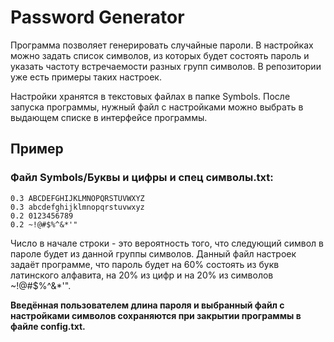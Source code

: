 # Password Generator

Программа позволяет генерировать случайные пароли. В настройках можно задать список символов, из которых будет состоять пароль и указать частоту встречаемости разных групп символов. В репозитории уже есть примеры таких настроек.

Настройки хранятся в текстовых файлах в папке Symbols. После запуска программы, нужный файл с настройками можно выбрать в выдающем списке в интерфейсе программы.

## Пример

### Файл Symbols/Буквы и цифры и спец символы.txt:

```
0.3 ABCDEFGHIJKLMNOPQRSTUVWXYZ
0.3 abcdefghijklmnopqrstuvwxyz
0.2 0123456789
0.2 ~!@#$%^&*'"
```
Число в начале строки - это вероятность того, что следующий символ в пароле будет из данной группы символов. Данный файл настроек задаёт программе, что пароль будет на 60% состоять из букв латинского алфавита, на 20% из цифр и на 20% из символов ~!@#$%^&*'".

**Введённая пользователем длина пароля и выбранный файл с настройками символов сохраняются при закрытии программы в файле config.txt.**
